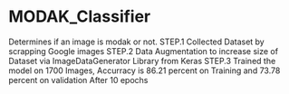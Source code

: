 # MODAK_Classifier
Determines if an image is modak or not.
STEP.1 Collected Dataset by scrapping Google images
STEP.2 Data Augmentation to increase size of Dataset via ImageDataGenerator Library from Keras
STEP.3 Trained the model on 1700 Images, Accurracy is 86.21 percent on Training and 73.78 percent on validation After 10 epochs 
